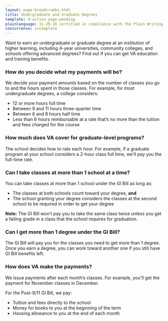 ```yaml
---
layout: page-breadcrumbs.html
title: Undergraduate and Graduate Degrees
template: 4-action-page-pending
plainlanguage: 11-29-16 certified in compliance with the Plain Writing Act
concurrence: incomplete
---
```


Want to earn an undergraduate or graduate degree at an institution of higher learning, including 4-year universities, community colleges, and schools offering advanced degrees? Find out if you can get VA education and training benefits.


<div class="call-out" markdown="1">

### How do you decide what my payments will be?

We decide your payment amounts based on the number of classes you go to and the hours spent in those classes. For example, for most undergraduate degrees, a college considers:

-	12 or more hours full time
-	Between 9 and 11 hours three-quarter time
-	Between 6 and 8 hours half time
-	Less than 6 hours reimbursable at a rate that’s no more than the tuition and fees charged for the course
</div>

### How much does VA cover for graduate-level programs?

The school decides how to rate each hour. For example, if a graduate program at your school considers a 2-hour class full time, we'll pay you the full-time rate.

### Can I take classes at more than 1 school at a time?

You can take classes at more than 1 school under the GI Bill as long as:
- The classes at both schools count toward your degree, **and**
- The school granting your degree considers the classes at the second school to be required in order to get your degree

**Note:** The GI Bill won't pay you to take the same class twice unless you get a failing grade in a class that the school requires for graduation.

### Can I get more than 1 degree under the GI Bill?

The GI Bill will pay you for the classes you need to get more than 1 degree. Once you earn a degree, you can work toward another one if you still have GI Bill benefits left.

### How does VA make the payments?

We issue payments after each month’s classes. For example, you'll get the payment for November classes in December.

For the Post-9/11 GI Bill, we pay:
- Tuition and fees directly to the school
- Money for books to you at the beginning of the term
- Housing allowance to you at the end of each month
